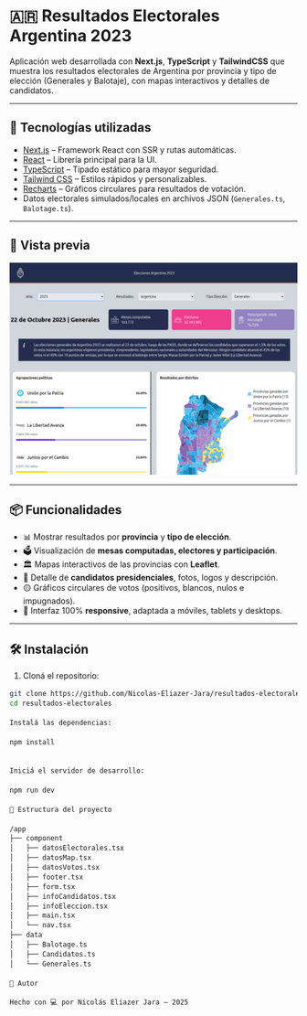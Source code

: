 # 🇦🇷 Resultados Electorales Argentina 2023

Aplicación web desarrollada con **Next.js**, **TypeScript** y **TailwindCSS** que muestra los resultados electorales de Argentina por provincia y tipo de elección (Generales y Balotaje), con mapas interactivos y detalles de candidatos.

---

## 🚀 Tecnologías utilizadas

- [Next.js](https://nextjs.org/) – Framework React con SSR y rutas automáticas.
- [React](https://reactjs.org/) – Librería principal para la UI.
- [TypeScript](https://www.typescriptlang.org/) – Tipado estático para mayor seguridad.
- [Tailwind CSS](https://tailwindcss.com/) – Estilos rápidos y personalizables.
- [Recharts](https://recharts.org/) – Gráficos circulares para resultados de votación.
- Datos electorales simulados/locales en archivos JSON (`Generales.ts`, `Balotage.ts`).

---

## 📸 Vista previa

![Vista previa](./public/demo.png)

---

## 📦 Funcionalidades

- 📊 Mostrar resultados por **provincia** y **tipo de elección**.
- 🗳 Visualización de **mesas computadas, electores y participación**.
- 🏛 Mapas interactivos de las provincias con **Leaflet**.
- 🎯 Detalle de **candidatos presidenciales**, fotos, logos y descripción.
- 🟡 Gráficos circulares de votos (positivos, blancos, nulos e impugnados).
- 📱 Interfaz 100% **responsive**, adaptada a móviles, tablets y desktops.

---

## 🛠️ Instalación

1. Cloná el repositorio:

```bash
git clone https://github.com/Nicolas-Eliazer-Jara/resultados-electorales.git
cd resultados-electorales

Instalá las dependencias:

npm install


Iniciá el servidor de desarrollo:

npm run dev

📁 Estructura del proyecto

/app
├── component
│   ├── datosElectorales.tsx
│   ├── datosMap.tsx
│   ├── datosVotos.tsx
│   ├── footer.tsx
│   ├── form.tsx
│   ├── infoCandidatos.tsx
│   ├── infoEleccion.tsx
│   ├── main.tsx
│   └── nav.tsx
├── data
│   ├── Balotage.ts
│   ├── Candidatos.ts
│   └── Generales.ts

🙌 Autor

Hecho con 💻 por Nicolás Eliazer Jara – 2025